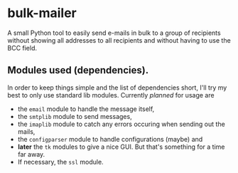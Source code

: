 # bulk-mailer
A small Python tool to easily send e-mails in bulk to a group of recipients without showing all addresses to all recipients and without having to use the BCC field.

## Modules used (dependencies).

In order to keep things simple and the list of dependencies short, I'll try my best to only use standard lib modules.
Currently _planned_ for usage are 
* the `email` module to handle the message itself,
* the `smtplib` module to send messages,
* the `imaplib` module to catch any errors occuring when sending out the mails,
* the `configparser` module to handle configurations (maybe) and
* __later__ the `tk` modules to give a nice GUI. But that's something for a time far away.
* If necessary, the `ssl` module.


